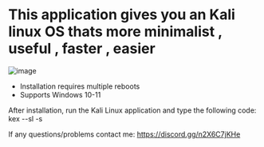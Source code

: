 # This application gives you an Kali linux OS thats more minimalist , useful , faster , easier

![image](https://user-images.githubusercontent.com/104208624/191356499-11872a64-5dcd-4cab-88d4-20129a43f8bc.png)

* Installation requires multiple reboots
* Supports Windows 10-11

After installation, run the Kali Linux application and type the following code: kex --sl -s

If any questions/problems contact me: https://discord.gg/n2X6C7jKHe
